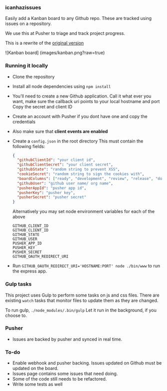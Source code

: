 ### icanhazissues

Easily add a Kanban board to any Github repo.
These are tracked using issues on a repository.

We use this at Pusher to triage and track project progress.

This is a rewrite of the [original version](https://github.com/pusher/icanhazissues)

![Kanban board] (images/kanban.png?raw=true)

### Running it locally

- Clone the repository
- Install all node dependencies using `npm install`
- You'll need to create a new Github application.
  Call it what ever you want, make sure the callback uri points to your local hostname and port
  Copy the secret and client ID
- Create an account with Pusher if you dont have one and copy the credentials
- Also make sure that **client events are enabled**
- Create a `config.json` in the root directory
    This must contain the following fields:

    ```json
    {
      "githubClientId": "your client id",
      "githubClientSecret": "your client secret",
      "githubState": "random string to prevent XSS",
      "cookieSecret": "random string to sign the cookies with",
      "boardColumns": ["ready", "development", "review", "release", "done"],
      "githubUser": "github user name/ org name",
      "pusherAppId": "pusher app id",
      "pusherKey": "pusher key",
      "pusherSecret": "pusher secret"
    }

    ```
    Alternatively you may set node environment variables for each of the above
    ```
    GITHUB_CLIENT_ID
    GITHUB_CLIENT_ID
    GITHUB_STATE
    GITHUB_USER
    PUSHER_APP_ID
    PUSHER_KEY
    PUSHER_SECRET
    GITHUB_OAUTH_REDIRECT_URI
    ```
- Run `GITHUB_OAUTH_REDIRECT_URI='HOSTNAME:PORT' node ./bin/www` to run the express app.

### Gulp tasks

This project uses Gulp to perform some tasks on js and css files.
There are existing `watch` tasks that monitor files to update them as they are changed.

To run gulp, `./node_modules/.bin/gulp`
Let it run in the background, if you choose to.

### Pusher
- Issues are backed by pusher and synced in real time.

### To-do
- Enable webhook and pusher backing. Issues updated on Github must be updated on the board.
- Issues page contains some issues that need doing.
- Some of the code still needs to be refactored.
- Write some tests as well
